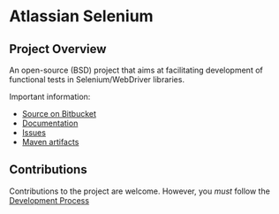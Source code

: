 Atlassian Selenium
==================

Project Overview
----------------

An open-source (BSD) project that aims at facilitating development of functional tests in Selenium/WebDriver libraries.

Important information:

* [Source on Bitbucket](https://bitbucket.org/atlassian/atlassian-selenium)
* [Documentation](https://ecosystem.atlassian.net/wiki/display/SELENIUM/Home)
* [Issues](https://ecosystem.atlassian.net/browse/SELENIUM)
* [Maven artifacts](https://maven.atlassian.com/index.html#nexus-search;quick~atlassian-selenium)

Contributions
-------------

Contributions to the project are welcome. However, you _must_ follow the
[Development Process](https://ecosystem.atlassian.net/wiki/display/SELENIUM/Development+Process)




